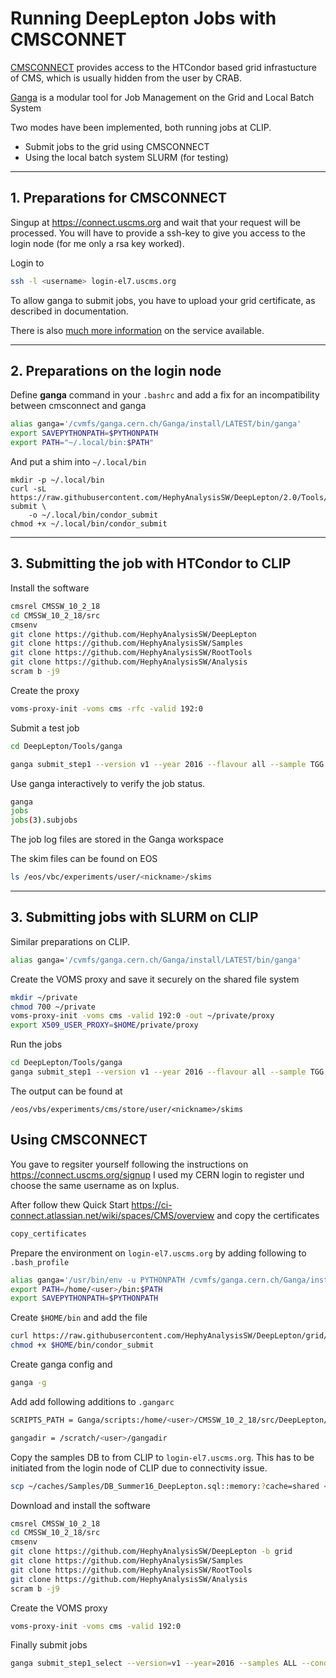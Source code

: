 # Running DeepLepton Jobs with CMSCONNET

[CMSCONNECT](https://connect.uscms.org) provides access to the HTCondor based grid infrastucture
of CMS, which is usually hidden from the user by CRAB.

[Ganga](https://ganga.readthedocs.io/en/latest/) is a modular tool for Job Management on the Grid and Local Batch System

Two modes have been implemented, both running jobs at CLIP. 

* Submit jobs to the grid using CMSCONNECT 
* Using the local batch system SLURM (for testing)

***
## 1. Preparations for CMSCONNECT

Singup at https://connect.uscms.org and wait that your request will
be processed. You will have to provide a ssh-key to give you
access to the login node (for me only a rsa key worked).

Login to 

```bash
ssh -l <username> login-el7.uscms.org
```

To allow ganga to submit jobs, you have to upload your grid certificate,
as described in documentation.

There is also [much more information](https://ci-connect.atlassian.net/wiki/spaces/CMS/overview) 
on the service available. 

***
## 2. Preparations on the login node

Define __ganga__ command in your `.bashrc` and add a fix
for an incompatibility between cmsconnect and ganga
```bash
alias ganga='/cvmfs/ganga.cern.ch/Ganga/install/LATEST/bin/ganga'
export SAVEPYTHONPATH=$PYTHONPATH
export PATH="~/.local/bin:$PATH"
```

And put a shim into `~/.local/bin`

```
mkdir -p ~/.local/bin
curl -sL https://raw.githubusercontent.com/HephyAnalysisSW/DeepLepton/2.0/Tools/ganga/condor-submit \
    -o ~/.local/bin/condor_submit 
chmod +x ~/.local/bin/condor_submit
```

***
## 3. Submitting the job with HTCondor to CLIP

Install the software
```bash
cmsrel CMSSW_10_2_18
cd CMSSW_10_2_18/src
cmsenv
git clone https://github.com/HephyAnalysisSW/DeepLepton
git clone https://github.com/HephyAnalysisSW/Samples
git clone https://github.com/HephyAnalysisSW/RootTools
git clone https://github.com/HephyAnalysisSW/Analysis
scram b -j9 
```

Create the proxy
```bash
voms-proxy-init -voms cms -rfc -valid 192:0
```

Submit a test job
```bash
cd DeepLepton/Tools/ganga

ganga submit_step1 --version v1 --year 2016 --flavour all --sample TGG --small
```

Use ganga interactively to verify the job status.

```bash
ganga
jobs
jobs(3).subjobs
```

The job log files are stored in the Ganga workspace

The skim files can be found on EOS

```bash
ls /eos/vbc/experiments/user/<nickname>/skims
```

***
## 3. Submitting jobs with SLURM on CLIP

Similar preparations on CLIP.

```bash
alias ganga='/cvmfs/ganga.cern.ch/Ganga/install/LATEST/bin/ganga'
```

Create the VOMS proxy and save it securely on the shared file system
```bash
mkdir ~/private
chmod 700 ~/private
voms-proxy-init -voms cms -valid 192:0 -out ~/private/proxy
export X509_USER_PROXY=$HOME/private/proxy
```

Run the jobs
```bash
cd DeepLepton/Tools/ganga
ganga submit_step1 --version v1 --year 2016 --flavour all --sample TGG --small
```

The output can be found at
```
/eos/vbs/experiments/cms/store/user/<nickname>/skims
```

## Using CMSCONNECT

You gave to regsiter yourself following the instructions on https://connect.uscms.org/signup
I used my CERN login to register und choose the same username as on lxplus.

After follow thew Quick Start https://ci-connect.atlassian.net/wiki/spaces/CMS/overview
and copy the certificates

```bash
copy_certificates
```

Prepare the environment on `login-el7.uscms.org` by adding following to `.bash_profile`

```bash
alias ganga='/usr/bin/env -u PYTHONPATH /cvmfs/ganga.cern.ch/Ganga/install/LATEST/bin/ganga'
export PATH=/home/<user>/bin:$PATH
export SAVEPYTHONPATH=$PYTHONPATH
```

Create `$HOME/bin` and add the file 
```bash
curl https://raw.githubusercontent.com/HephyAnalysisSW/DeepLepton/grid/ganga/condor_submit -o $HOME/bin/condor_submit
chmod +x $HOME/bin/condor_submit
```

Create ganga config and 
```bash
ganga -g
```

Add add following additions to `.gangarc`

```bash
SCRIPTS_PATH = Ganga/scripts:/home/<user>/CMSSW_10_2_18/src/DeepLepton/ganga

gangadir = /scratch/<user>/gangadir
```

Copy the samples DB to from CLIP to `login-el7.uscms.org`. This has to be initiated from the login node of CLIP
due to connectivity issue.
```bash
scp ~/caches/Samples/DB_Summer16_DeepLepton.sql::memory:?cache=shared <user>@login-el7.uscms.org:
```

Download and install the software

```bash
cmsrel CMSSW_10_2_18
cd CMSSW_10_2_18/src
cmsenv
git clone https://github.com/HephyAnalysisSW/DeepLepton -b grid
git clone https://github.com/HephyAnalysisSW/Samples
git clone https://github.com/HephyAnalysisSW/RootTools
git clone https://github.com/HephyAnalysisSW/Analysis
scram b -j9 
```

Create the VOMS proxy
```bash
voms-proxy-init -voms cms -valid 192:0
```

Finally submit jobs

```bash
ganga submit_step1_select --version=v1 --year=2016 --samples ALL --condor
```    